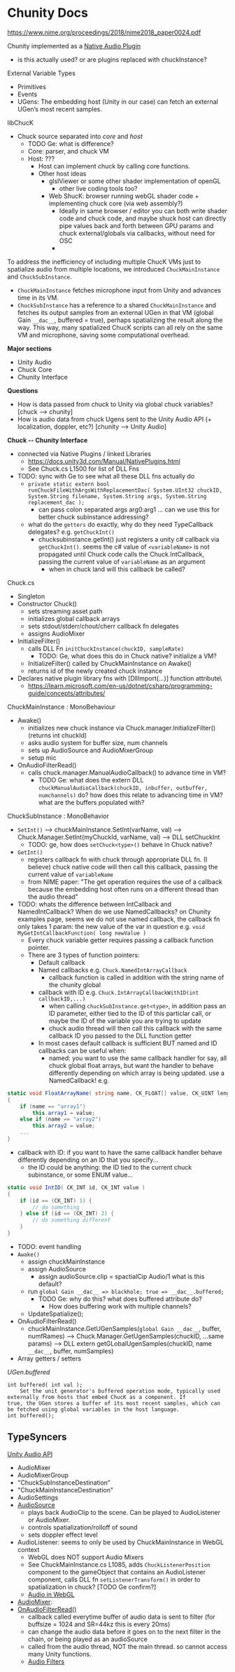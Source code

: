 # Chunity Docs

<https://www.nime.org/proceedings/2018/nime2018_paper0024.pdf>

Chunity implemented as a [Native Audio Plugin](https://docs.unity3d.com/Manual/AudioMixerNativeAudioPlugin.html)

- is this actually used? or are plugins replaced with chuckInstance?

External Variable Types

- Primitives
- Events
- UGens: The embedding host (Unity in our case) can fetch an external UGen’s most recent samples.

libChucK

- Chuck source separated into *core* and *host*
  - TODO Ge: what is difference?
  - Core: parser, and chuck VM
  - Host: ???
    - Host can implement chuck by calling core functions.
    - Other host ideas
      - glslViewer or some other shader implementation of openGL
        - other live coding tools too?
      - Web ShucK: browser running webGL shader code + implementing chuck core (via web assembly?)
        - Ideally in same browser / editor you can both write shader code and chuck code, and maybe shuck host can directly pipe values back and forth between GPU params and chuck external/globals via callbacks, without need for OSC
        -

To address the inefficiency of including multiple ChucK VMs just to spatialize audio from multiple locations, we introduced `ChuckMainInstance` and `ChuckSubInstance`.

- `ChuckMainInstance` fetches microphone input from Unity and advances time in its VM.
- `ChuckSubInstance` has a reference to a shared `ChuckMainInstance` and fetches its output samples from an external UGen in that VM (global Gain `__dac__`, buffered = true), perhaps spatializing the result along the way. This way, many spatialized ChucK scripts can all rely on the same VM and microphone, saving some computational overhead.

**Major sections**

- Unity Audio
- Chuck Core
- Chunity Interface

**Questions**

- How is data passed from chuck to Unity via global chuck variables? [chuck --> chunity]
- How is audio data from chuck Ugens sent to the Unity Audio API (+ localization, doppler, etc?) [chunity --> Unity Audio]

**Chuck -- Chunity Interface**

- connected via Native Plugins / linked Libraries
  - <https://docs.unity3d.com/Manual/NativePlugins.html>
  - See Chuck.cs L1500 for list of DLL Fns
- TODO: sync with Ge to see what all these DLL fns actually do
  - `private static extern bool runChuckFileWithArgsWithReplacementDac( System.UInt32 chuckID, System.String filename, System.String args, System.String replacement_dac );`
    - can pass colon separated args arg0:arg1 ... can we use this for better chuck subinstance addressing?
  - what do the `getters` do exactly, why do they need TypeCallback delegates? e.g. `getChuckInt()`
    - chucksubinstance.getInt() just registers a unity c# callback via `getChuckInt()`. seems the c# value of `<variableName>` is not propagated until Chuck code calls the Chuck.IntCallback, passing the current value of `variableName` as an argument
      - when in chuck land will this callback be called?

Chuck.cs

- Singleton
- Constructor Chuck()
  - sets streaming asset path
  - initializes global callback arrays
  - sets stdout/stderr/chout/cherr callback fn delegates
  - assigns AudioMixer
- InitializeFilter()
  - calls DLL Fn `initChuckInstance(chuckID, sampleRate)`
    - TODO: Ge, what does this do in Chuck native? initialize a VM?
  - InitializeFilter() called by ChuckMainInstance on Awake()
  - returns id of the newly created chuck instance
- Declares native plugin library fns with [DllImport(...)] function attribute\
  - <https://learn.microsoft.com/en-us/dotnet/csharp/programming-guide/concepts/attributes/>

ChuckMainInstance : MonoBehaviour

- Awake()
  - initializes new chuck instance via Chuck.manager.InitializeFilter() (returns int chuckId)
  - asks audio system for buffer size, num channels
  - sets up AudioSource and AudioMixerGroup
  - setup mic
- OnAudioFilterRead()
  - calls chuck.manager.ManualAudioCallback() to advance time in VM?
    - TODO Ge: what does the extern DLL `chuckManualAudioCallback(chuckID, inbuffer, outbuffer, numchannels)` do? how does this relate to advancing time in VM? what are the buffers populated with?

ChuckSubInstance : MonoBehavior

- `SetInt()` --> chuckMainInstance.SetInt(varName, val) --> Chuck.Manager.SetInt(myChuckId, varName, val) --> DLL setChuckInt
  - TODO: ge, how does `setChuck<type>()` behave in Chuck native?
- `GetInt()`
  - registers callback fn with chuck through appropriate DLL fn. (I believe) chuck native code will then call this callback, passing the current value of `variableName`
  - from NIME paper: "The get operation requires the use of a callback because the embedding host often runs on a different thread than the audio thread"
- TODO: whats the difference between IntCallback and NamedIntCallback? When do we use NamedCallbacks? on Chunity examples page, seems we do not use named callback, the callback fn only takes 1 param: the new value of the var in question e.g. `void MyGetIntCallbackFunction( long newValue )`
  - Every chuck variable getter requires passing a callback function pointer.
  - There are 3 types of function pointers:
    - Default callback
    - Named callbacks e.g. `Chuck.NamedIntArrayCallback`
      - callback function is called in addition with the string name of the chunity global
    - callback with ID e.g. `Chuck.IntArrayCallbackWithID(int callbackID,...)`
      - when calling `chuckSubInstance.get<type>`, in addition pass an ID parameter, either tied to the ID of this particlar call, or maybe the ID of the variable you are trying to update
      - chuck audio thread will then call this callback with the same callback ID you passed to the DLL function getter
    - In most cases default callback is sufficient BUT named and ID callbacks can be useful when:
      - named: you want to use the same callback handler for say, all chuck global float arrays, but want the handler to behave differently depending on which array is being updated. use a NamedCallback! e.g.

```cs
static void FloatArrayName( string name, CK_FLOAT[] value, CK_UINT length )
{
    if (name == "array1")
        this.array1 = value;
    else if (name == "array2")
        this.array2 = value;
    ...
}
```

- callback with ID: if you want to have the same callback handler behave differently depending on an ID that you specify...
  - the ID could be anything: the ID tied to the current chuck subinstance, or some ENUM value...

```cs
static void IntID( CK_INT id, CK_INT value )
{
    if (id == (CK_INT) 1) {
        // do something
    } else if (id == (CK_INT) 2) {
        // do something different
    }
}
```

- TODO: event handling
- `Awake()`
  - assign chuckMainInstance
  - assign AudioSource
    - assign audioSource.clip = spactialCip Audio/1 what is this default?
  - run `global Gain __dac__ => blackhole; true => __dac__.buffered;`
    - TODO Ge: why do this? what does buffered attribute do?
      - How does buffering work with multiple channels?
  - UpdateSpatialize();
- OnAudioFilterRead()
  - chuckMainInstance.GetUGenSamples(`global Gain __dac__`, buffer, numfRames) --> Chuck.Manager.GetUgenSamples(chuckID, ...same params) --> DLL extern getGLobalUgenSamples(chuckID, name `__dac__`, buffer, numSamples)
- Array getters / setters

*UGen.buffered*

```
int buffered( int val );
    Set the unit generator's buffered operation mode, typically used externally from hosts that embed ChucK as a component. If
true, the UGen stores a buffer of its most recent samples, which can be fetched using global variables in the host language.
int buffered();

```

TypeSyncers
-

[Unity Audio API](https://docs.unity3d.com/Manual/Audio.html)

- AudioMixer
- AudioMixerGroup
- "ChuckSubInstanceDestination"
- "ChuckMainInstanceDestination"
- AudioSettings
- [AudioSource](https://docs.unity3d.com/Manual/class-AudioSource.html)
  - plays back AudioClip to the scene. Can be played to AudioListener or AudioMixer.
  - controls spatialization/rolloff of sound
  - sets doppler effect level
- AudioListener: seems to only be used by ChuckMainInstance in WebGL context
  - WebGL does NOT support Audio Mixers
  - See ChuckMainInstance.cs L1085, adds `ChuckListenerPosition` component to the gameObject that contains an AudioListener component, calls DLL fn `setListenerTransform()` in order to spatialization in chuck? [TODO Ge confirm?]  
  - [Audio in WebGL](https://docs.unity3d.com/Manual/webgl-audio.html)
- [AudioMixer](https://docs.unity3d.com/Manual/AudioMixer.html):
- [OnAudioFilterRead()](https://docs.unity3d.com/ScriptReference/MonoBehaviour.OnAudioFilterRead.html)
  - callback called everytime buffer of audio data is sent to filter (for buffsize = 1024 and SR=44kz this is every 20ms)
  - can change the audio data before it goes on to the next filter in the chain, or being played as an audioSource
  - called from the audio thread, NOT the main thread. so cannot access many Unity functions.
  - [Audio Filters](https://docs.unity3d.com/Manual/class-AudioEffect.html)
